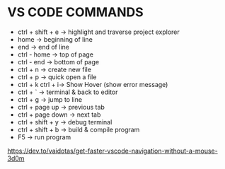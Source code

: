 # VS CODE COMMANDS

- ctrl + shift + e -> highlight and traverse project explorer
- home -> beginning of line
- end -> end of line
- ctrl - home -> top of page
- ctrl - end -> bottom of page
- ctrl + n -> create new file
- ctrl + p -> quick open a file
- ctrl + k ctrl + i-> Show Hover (show error message)
- ctrl + ` -> terminal & back to editor
- ctrl + g -> jump to line
- ctrl + page up -> previous tab
- ctrl + page down -> next tab
- ctrl + shift + y -> debug terminal
- ctrl + shift + b -> build & compile program
- F5 -> run program

https://dev.to/vaidotas/get-faster-vscode-navigation-without-a-mouse-3d0m